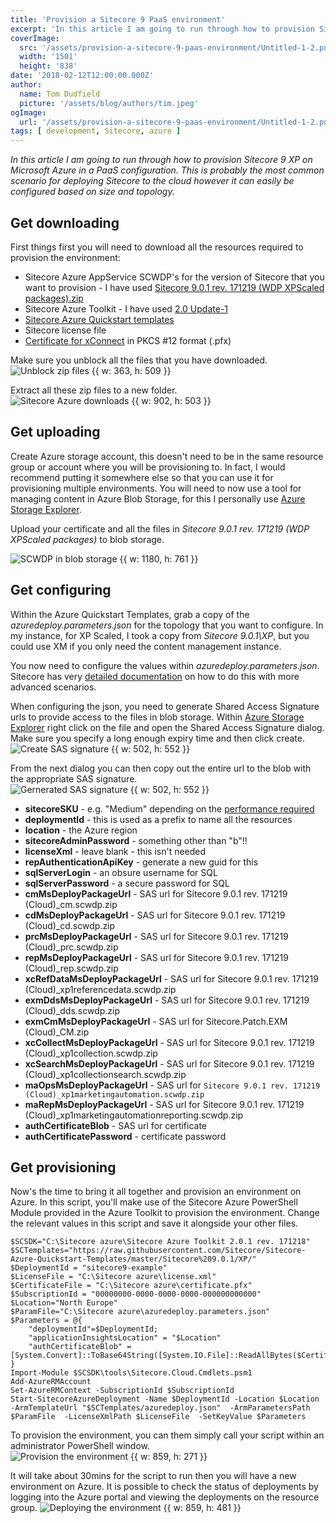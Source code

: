 ```yaml
---
title: 'Provision a Sitecore 9 PaaS environment'
excerpt: 'In this article I am going to run through how to provision Sitecore 9 XP on Microsoft Azure in a PaaS configuration. This is probably the most common scenario for deploying Sitecore to the cloud however it can easily be configured based on size and topology.'
coverImage: 
  src: '/assets/provision-a-sitecore-9-paas-environment/Untitled-1-2.png'
  width: '1501'
  height: '838'
date: '2018-02-12T12:00:00.000Z'
author:
  name: Tom Dudfield
  picture: '/assets/blog/authors/tim.jpeg'
ogImage:
  url: '/assets/provision-a-sitecore-9-paas-environment/Untitled-1-2.png'
tags: [ development, Sitecore, azure ]
---
```


*In this article I am going to run through how to provision Sitecore 9 XP on Microsoft Azure in a PaaS configuration. This is probably the most common scenario for deploying Sitecore to the cloud however it can easily be configured based on size and topology.*

## Get downloading
First things first you will need to download all the resources required to provision the environment:

* Sitecore Azure AppService SCWDP's for the version of Sitecore that you want to provision - I have used [Sitecore 9.0.1 rev. 171219 (WDP XPScaled packages).zip](https://dev.sitecore.net/Downloads/Sitecore_Experience_Platform/90/Sitecore_Experience_Platform_90_Update1.aspx)
* Sitecore Azure Toolkit - I have used [2.0 Update-1](https://dev.sitecore.net/Downloads/Sitecore_Azure_Toolkit/2x/Sitecore_Azure_Toolkit_201.aspx)
* [Sitecore Azure Quickstart templates](https://github.com/Sitecore/Sitecore-Azure-Quickstart-Templates)
* Sitecore license file
* [Certificate for xConnect](https://doc.sitecore.net/sitecore_experience_platform/setting_up_and_maintaining/sitecore_on_azure/deploying/the_client_certificate_for_sitecore_deployments) in PKCS #12 format (.pfx)

Make sure you unblock all the files that you have downloaded.
![Unblock zip files {{ w: 363, h: 509 }}](/assets/provision-a-sitecore-9-paas-environment/unblock.png)

Extract all these zip files to a new folder.
![Sitecore Azure downloads {{ w: 902, h: 503 }}](/assets/provision-a-sitecore-9-paas-environment/Untitled-3.png)

## Get uploading
Create Azure storage account, this doesn't need to be in the same resource group or account where you will be provisioning to. In fact, I would recommend putting it somewhere else so that you can use it for provisioning multiple environments. You will need to now use a tool for managing content in Azure Blob Storage, for this I personally use [Azure Storage Explorer](https://azure.microsoft.com/en-gb/features/storage-explorer/).

Upload your certificate and all the files in *Sitecore 9.0.1 rev. 171219 (WDP XPScaled packages)* to blob storage.

![SCWDP in blob storage {{ w: 1180, h: 761 }}](/assets/provision-a-sitecore-9-paas-environment/blobs.png)

## Get configuring
Within the Azure Quickstart Templates, grab a copy of the *azuredeploy.parameters.json* for the topology that you want to configure. In my instance, for XP Scaled, I took a copy from *Sitecore 9.0.1\XP*, but you could use XM if you only need the content management instance.

You now need to configure the values within *azuredeploy.parameters.json*. Sitecore has very [detailed documentation](https://doc.sitecore.net/sitecore_experience_platform/setting_up_and_maintaining/sitecore_on_azure/deploying/walkthrough_deploy_a_new_sitecore_environment_to_the_microsoft_azure_app_service) on how to do this with more advanced scenarios.

When configuring the json, you need to generate Shared Access Signature urls to provide access to the files in blob storage. Within [Azure Storage Explorer](https://azure.microsoft.com/en-gb/features/storage-explorer/) right click on the file and open the Shared Access Signature dialog. Make sure you specify a long enough expiry time and then click create.
![Create SAS signature {{ w: 502, h: 552 }}](/assets/provision-a-sitecore-9-paas-environment/sas1.png)

From the next dialog you can then copy out the entire url to the blob with the appropriate SAS signature.
![Gernerated SAS signature {{ w: 502, h: 552 }}](/assets/provision-a-sitecore-9-paas-environment/sas2.png)

* **sitecoreSKU** - e.g. "Medium" depending on the [performance required](https://kb.sitecore.net/articles/043375)
* **deploymentId** - this is used as a prefix to name all the resources
* **location** - the Azure region
* **sitecoreAdminPassword** - something other than "b"!!
* **licenseXml** - leave blank - this isn't needed
* **repAuthenticationApiKey** - generate a new guid for this
* **sqlServerLogin** - an obsure username for SQL
* **sqlServerPassword** - a secure password for SQL
* **cmMsDeployPackageUrl** - SAS url for Sitecore 9.0.1 rev. 171219 (Cloud)_cm.scwdp.zip
* **cdMsDeployPackageUrl** - SAS url for Sitecore 9.0.1 rev. 171219 (Cloud)_cd.scwdp.zip
* **prcMsDeployPackageUrl** - SAS url for Sitecore 9.0.1 rev. 171219 (Cloud)_prc.scwdp.zip
* **repMsDeployPackageUrl** - SAS url for Sitecore 9.0.1 rev. 171219 (Cloud)_rep.scwdp.zip
* **xcRefDataMsDeployPackageUrl** - SAS url for Sitecore 9.0.1 rev. 171219 (Cloud)_xp1referencedata.scwdp.zip
* **exmDdsMsDeployPackageUrl** - SAS url for Sitecore 9.0.1 rev. 171219 (Cloud)_dds.scwdp.zip
* **exmCmMsDeployPackageUrl** - SAS url for Sitecore.Patch.EXM (Cloud)_CM.zip
* **xcCollectMsDeployPackageUrl** - SAS url for Sitecore 9.0.1 rev. 171219 (Cloud)_xp1collection.scwdp.zip
* **xcSearchMsDeployPackageUrl** - SAS url for Sitecore 9.0.1 rev. 171219 (Cloud)_xp1collectionsearch.scwdp.zip
* **maOpsMsDeployPackageUrl** - SAS url for `Sitecore 9.0.1 rev. 171219 (Cloud)_xp1marketingautomation.scwdp.zip`
* **maRepMsDeployPackageUrl** - SAS url for Sitecore 9.0.1 rev. 171219 (Cloud)_xp1marketingautomationreporting.scwdp.zip
* **authCertificateBlob** - SAS url for certificate
* **authCertificatePassword** - certificate password

## Get provisioning
Now's the time to bring it all together and provision an environment on Azure. In this script, you'll make use of the Sitecore Azure PowerShell Module provided in the Azure Toolkit to provision the environment. Change the relevant values in this script and save it alongside your other files.

```
$SCSDK="C:\Sitecore azure\Sitecore Azure Toolkit 2.0.1 rev. 171218"
$SCTemplates="https://raw.githubusercontent.com/Sitecore/Sitecore-Azure-Quickstart-Templates/master/Sitecore%209.0.1/XP/"
$DeploymentId = "sitecore9-example"
$LicenseFile = "C:\Sitecore azure\license.xml"
$CertificateFile = "C:\Sitecore azure\certificate.pfx"
$SubscriptionId = "00000000-0000-0000-0000-000000000000"
$Location="North Europe"
$ParamFile="C:\Sitecore azure\azuredeploy.parameters.json"
$Parameters = @{
    "deploymentId"=$DeploymentId;
    "applicationInsightsLocation" = "$Location"
    "authCertificateBlob" = [System.Convert]::ToBase64String([System.IO.File]::ReadAllBytes($CertificateFile))
}
Import-Module $SCSDK\tools\Sitecore.Cloud.Cmdlets.psm1
Add-AzureRMAccount
Set-AzureRMContext -SubscriptionId $SubscriptionId
Start-SitecoreAzureDeployment -Name $DeploymentId -Location $Location -ArmTemplateUrl "$SCTemplates/azuredeploy.json"  -ArmParametersPath $ParamFile  -LicenseXmlPath $LicenseFile  -SetKeyValue $Parameters
```

To provision the environment, you can them simply call your script within an administrator PowerShell window.
![Provision the environment {{ w: 859, h: 271 }}](/assets/provision-a-sitecore-9-paas-environment/provision.png)

It will take about 30mins for the script to run then you will have a new environment on Azure. It is possible to check the status of deployments by logging into the Azure portal and viewing the deployments on the resource group.
![Deploying the environment {{ w: 859, h: 481 }}](/assets/provision-a-sitecore-9-paas-environment/deploying.png)